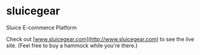 sluicegear
==========

Sluice E-commerce Platform

Check out [www.sluicegear.com](http://www.sluicegear.com) to see the live site. (Feel free to buy a hammock while you're there.)

